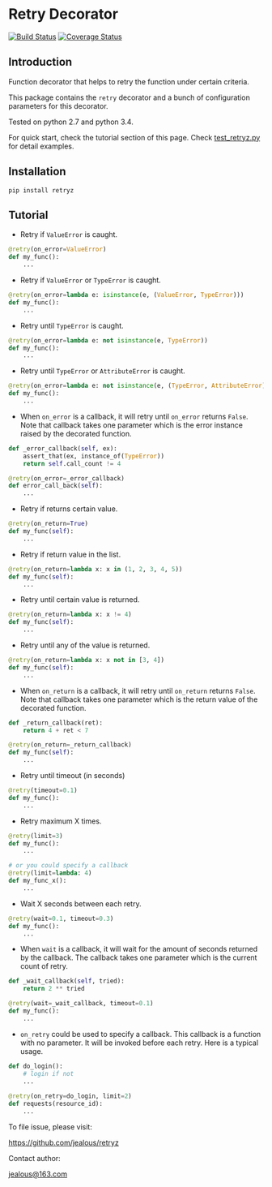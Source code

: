 # Retry Decorator

[![Build Status](https://travis-ci.org/jealous/retryz.svg?branch=master)](https://travis-ci.org/jealous/retryz)
[![Coverage Status](https://coveralls.io/repos/jealous/retryz/badge.svg?branch=master&service=github)](https://coveralls.io/github/jealous/retryz?branch=master)

## Introduction

Function decorator that helps to retry the function under certain criteria.

This package contains the `retry` decorator and a bunch of configuration 
parameters for this decorator. 

Tested on python 2.7 and python 3.4.

For quick start, check the tutorial section of this page.
Check [test_retryz.py](test/test_retryz.py) for detail examples.

## Installation

``pip install retryz``


## Tutorial

* Retry if `ValueError` is caught.

```python
@retry(on_error=ValueError)
def my_func():
    ...
```

* Retry if `ValueError` or `TypeError` is caught.

```python
@retry(on_error=lambda e: isinstance(e, (ValueError, TypeError)))
def my_func():
    ...
```

* Retry until `TypeError` is caught.

```python
@retry(on_error=lambda e: not isinstance(e, TypeError))
def my_func():
    ...
```

* Retry until `TypeError` or `AttributeError` is caught.

```python
@retry(on_error=lambda e: not isinstance(e, (TypeError, AttributeError)))
def my_func():
    ...
```

* When `on_error` is a callback, 
it will retry until `on_error` returns `False`.  Note that callback 
takes one parameter which is the error instance raised by the decorated 
function.

```python
def _error_callback(self, ex):
    assert_that(ex, instance_of(TypeError))
    return self.call_count != 4

@retry(on_error=_error_callback)
def error_call_back(self):
    ...
```

* Retry if returns certain value.

```python
@retry(on_return=True)
def my_func(self):
    ...
```

* Retry if return value in the list.

```python
@retry(on_return=lambda x: x in (1, 2, 3, 4, 5))
def my_func(self):
    ...
```

* Retry until certain value is returned.

```python
@retry(on_return=lambda x: x != 4)
def my_func(self):
    ...
```

* Retry until any of the value is returned.

```python
@retry(on_return=lambda x: x not in [3, 4])
def my_func(self):
    ...
```

* When `on_return` is a callback, 
it will retry until `on_return` returns `False`.  Note that callback 
takes one parameter which is the return value of the decorated function.

```python
def _return_callback(ret):
    return 4 + ret < 7

@retry(on_return=_return_callback)
def my_func(self):
    ...
```

* Retry until timeout (in seconds)

```python
@retry(timeout=0.1)
def my_func():
    ...
```

* Retry maximum X times.

```python
@retry(limit=3)
def my_func():
    ...

# or you could specify a callback
@retry(limit=lambda: 4)
def my_func_x():
    ...
```

* Wait X seconds between each retry.

```python
@retry(wait=0.1, timeout=0.3)
def my_func():
    ...
```

* When `wait` is a callback, it will wait for the amount of
seconds returned by the callback.
The callback takes one parameter which is the current count of retry.

```python
def _wait_callback(self, tried):
    return 2 ** tried

@retry(wait=_wait_callback, timeout=0.1)
def my_func():
    ...
```

* `on_retry` could be used to specify a callback.  This callback
is a function with no parameter.  It will be invoked before each
retry.  Here is a typical usage.

```python
def do_login():
    # login if not
    ...
    
@retry(on_retry=do_login, limit=2)
def requests(resource_id):
    ...
```
 

To file issue, please visit:

https://github.com/jealous/retryz


Contact author:

jealous@163.com